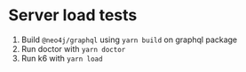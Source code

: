 # Server load tests

1. Build `@neo4j/graphql` using `yarn build` on graphql package
2. Run doctor with `yarn doctor`
3. Run k6 with `yarn load`
